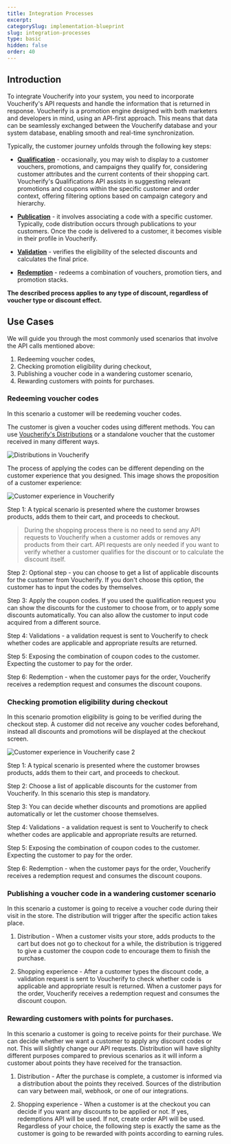 ```yaml
---
title: Integration Processes
excerpt: 
categorySlug: implementation-blueprint
slug: integration-processes
type: basic
hidden: false
order: 40
---
```


## Introduction

To integrate Voucherify into your system, you need to incorporate Voucherify's API requests and handle the information that is returned in response. Voucherify is a promotion engine designed with both marketers and developers in mind, using an API-first approach. This means that data can be seamlessly exchanged between the Voucherify database and your system database, enabling smooth and real-time synchronization.

Typically, the customer journey unfolds through the following key steps:

- **[Qualification](ref:check-eligibility)** - occasionally, you may wish to display to a customer vouchers, promotions, and campaigns they qualify for, considering customer attributes and the current contents of their shopping cart. Voucherify's Qualifications API assists in suggesting relevant promotions and coupons within the specific customer and order context, offering filtering options based on campaign category and hierarchy.

- **[Publication](ref:create-publication)** - it involves associating a code with a specific customer. Typically, code distribution occurs through publications to your customers. Once the code is delivered to a customer, it becomes visible in their profile in Voucherify.

- **[Validation](ref:validate-stacked-discounts)** - verifies the eligibility of the selected discounts and calculates the final price.

- **[Redemption](ref:redeem-stacked-discounts)** - redeems a combination of vouchers, promotion tiers, and promotion stacks.

**The described process applies to any type of discount, regardless of voucher type or discount effect.**

## Use Cases

We will guide you through the most commonly used scenarios that involve the API calls mentioned above:

1. Redeeming voucher codes,
2. Checking promotion eligibility during checkout,
3. Publishing a voucher code in a wandering customer scenario,
4. Rewarding customers with points for purchases.

### Redeeming voucher codes

In this scenario a customer will be reedeming voucher codes.

The customer is given a voucher codes using different methods. You can use [Voucherify's Distributions](doc:distributions) or a standalone voucher that the customer received in many different ways.

![Distributions in Voucherify](https://raw.githubusercontent.com/voucherifyio/voucherify-openapi/mk/integration-processes/docs/assets/img/guides_implementation_blueprint_integration_processes_distributions.png "Distributions in Voucherify")

The process of applying the codes can be different depending on the customer experience that you designed. This image shows the proposition of a customer experience:

![Customer experience in Voucherify](https://raw.githubusercontent.com/voucherifyio/voucherify-openapi/mk/integration-processes/docs/assets/img/guides_implementation_blueprint_integration_processes_customer_experience.png "Customer experience in Voucherify")

Step 1: A typical scenario is presented where the customer browses products, adds them to their cart, and proceeds to checkout.

>During the shopping process there is no need to send any API requests to Voucherify when a customer adds or removes any products from their cart. API requests are only needed if you want to verify whether a customer qualifies for the discount or to calculate the discount itself.

Step 2: Optional step - you can choose to get a list of applicable discounts for the customer from Voucherify. If you don't choose this option, the customer has to input the codes by themselves.

Step 3: Apply the coupon codes. If you used the qualification request you can show the discounts for the customer to choose from, or to apply some discounts automatically. You can also allow the customer to input code acquired from a different source.

Step 4: Validations - a validation request is sent to Voucherify to check whether codes are applicable and appropriate results are returned.

Step 5: Exposing the combination of coupon codes to the customer. Expecting the customer to pay for the order.

Step 6: Redemption - when the customer pays for the order, Voucherify receives a redemption request and consumes the discount coupons.

### Checking promotion eligibility during checkout

In this scenario promotion eligibility is going to be verified during the checkout step. A customer did not receive any voucher codes beforehand, instead all discounts and promotions will be displayed at the checkout screen. 

![Customer experience in Voucherify case 2](https://raw.githubusercontent.com/voucherifyio/voucherify-openapi/mk/integration-processes/docs/assets/img/guides_implementation_blueprint_integration_processes_customer_experience_case_2.png "Customer experience in Voucherify case 2")

Step 1: A typical scenario is presented where the customer browses products, adds them to their cart, and proceeds to checkout.

Step 2: Choose a list of applicable discounts for the customer from Voucherify. In this scenario this step is mandatory.

Step 3: You can decide whether discounts and promotions are applied automatically or let the customer choose themselves. 

Step 4: Validations - a validation request is sent to Voucherify to check whether codes are applicable and appropriate results are returned.

Step 5: Exposing the combination of coupon codes to the customer. Expecting the customer to pay for the order.

Step 6: Redemption - when the customer pays for the order, Voucherify receives a redemption request and consumes the discount coupons.

### Publishing a voucher code in a wandering customer scenario

In this scenario a customer is going to receive a voucher code during their visit in the store. The distribution will trigger after the specific action takes place.

1. Distribution - When a customer visits your store, adds products to the cart but does not go to checkout for a while, the distribution is triggered to give a customer the coupon code to encourage them to finish the purchase.

2. Shopping experience - After a customer types the discount code, a validation request is sent to Voucherify to check whether code is applicable and appropriate result is returned. When a customer pays for the order, Voucherify receives a redemption request and consumes the discount coupon.

### Rewarding customers with points for purchases.

In this scenario a customer is going to receive points for their purchase. We can decide whether we want a customer to apply any discount codes or not. This will slightly change our API requests. Distribution will have slighlty different purposes compared to previous scenarios as it will inform a customer about points they have received for the transaction.

1. Distribution - After the purchase is complete, a customer is informed via a distribution about the points they received. Sources of the distribution can vary between mail, webhook, or one of our integrations.

2. Shopping experience - When a customer is at the checkout you can decide if you want any discounts to be applied or not. If yes, redemptions API will be used. If not, create order API will be used. Regardless of your choice, the following step is exactly the same as the customer is going to be rewarded with points according to earning rules. 
